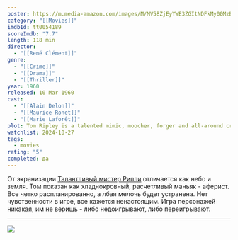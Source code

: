 ```yaml
---
poster: https://m.media-amazon.com/images/M/MV5BZjEyYWE3ZGItNDFkMy00MzBmLWFlNTEtYzQ3MDRjN2FkZGUxXkEyXkFqcGc@._V1_SX300.jpg
category: "[[Movies]]"
imdbId: tt0054189
scoreImdb: "7.7"
length: 118 min
director:
  - "[[René Clément]]"
genre:
  - "[[Crime]]"
  - "[[Drama]]"
  - "[[Thriller]]"
year: 1960
released: 10 Mar 1960
cast:
  - "[[Alain Delon]]"
  - "[[Maurice Ronet]]"
  - "[[Marie Laforêt]]"
plot: Tom Ripley is a talented mimic, moocher, forger and all-around criminal improviser; but there's more to Tom Ripley than even he can guess.
watchlist: 2024-10-27
tags:
  - movies
rating: "5"
completed: да
---
```

От экранизации [Талантливый мистер Рипли](Кино/Талантливый%20мистер%20Рипли.md) отличается как небо и земля. Том показан как хладнокровный, расчетливый маньяк - аферист. Все четко распланированно, а лбая мелочь будет устранена. Нет чувственности в игре, все кажется ненастоящим. Игра персонажей никакая, им не веришь - либо недоигрывают, либо переигрывают. 

---
![](https://m.media-amazon.com/images/M/MV5BZjEyYWE3ZGItNDFkMy00MzBmLWFlNTEtYzQ3MDRjN2FkZGUxXkEyXkFqcGc@._V1_SX300.jpg)
